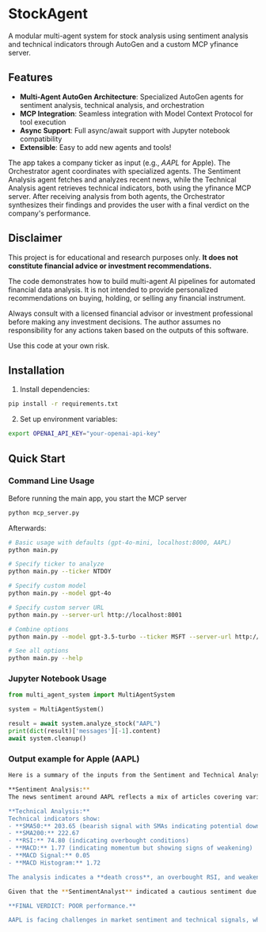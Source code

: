 # StockAgent

A modular multi-agent system for stock analysis using sentiment analysis and technical indicators through AutoGen and a custom MCP yfinance server.

## Features

- **Multi-Agent AutoGen Architecture**: Specialized AutoGen agents for sentiment analysis, technical analysis, and orchestration
- **MCP Integration**: Seamless integration with Model Context Protocol for tool execution
- **Async Support**: Full async/await support with Jupyter notebook compatibility
- **Extensible**: Easy to add new agents and tools!

The app takes a company ticker as input (e.g., _AAPL_ for Apple). The Orchestrator agent coordinates with specialized agents.
The Sentiment Analysis agent fetches and analyzes recent news, while the Technical Analysis agent retrieves technical indicators, both using the yfinance MCP server.
After receiving analysis from both agents, the Orchestrator synthesizes their findings and provides the user with a final verdict on the company's performance.

## Disclaimer
This project is for educational and research purposes only. **It does not constitute financial advice or investment recommendations.**

The code demonstrates how to build multi-agent AI pipelines for automated financial data analysis. It is not intended to provide personalized recommendations on buying, holding, or selling any financial instrument.

Always consult with a licensed financial advisor or investment professional before making any investment decisions. The author assumes no responsibility for any actions taken based on the outputs of this software.

Use this code at your own risk.

## Installation

1. Install dependencies:
```bash
pip install -r requirements.txt
```

2. Set up environment variables:
```bash
export OPENAI_API_KEY="your-openai-api-key"
```

## Quick Start

### Command Line Usage

Before running the main app, you start the MCP server
```bash
python mcp_server.py
```

Afterwards:
```bash
# Basic usage with defaults (gpt-4o-mini, localhost:8000, AAPL)
python main.py

# Specify ticker to analyze
python main.py --ticker NTDOY

# Specify custom model
python main.py --model gpt-4o

# Specify custom server URL
python main.py --server-url http://localhost:8001

# Combine options
python main.py --model gpt-3.5-turbo --ticker MSFT --server-url http://localhost:9000

# See all options
python main.py --help
```
### Jupyter Notebook Usage

```python
from multi_agent_system import MultiAgentSystem

system = MultiAgentSystem()

result = await system.analyze_stock("AAPL")
print(dict(result)['messages'][-1].content)
await system.cleanup()

```

### Output example for Apple (AAPL)
```bash
Here is a summary of the inputs from the Sentiment and Technical Analysts:

**Sentiment Analysis:**
The news sentiment around AAPL reflects a mix of articles covering various topics, but notably, there was concern regarding Jim Cramer's observations on AAPL's disappointing share performance. This raises questions about investor confidence in Apple's current market positioning. Overall, the sentiment appears to lean towards caution.

**Technical Analysis:**
Technical indicators show:
- **SMA50:** 203.65 (bearish signal with SMAs indicating potential downtrend)
- **SMA200:** 222.67
- **RSI:** 74.80 (indicating overbought conditions)
- **MACD:** 1.77 (indicating momentum but showing signs of weakening)
- **MACD Signal:** 0.05
- **MACD Histogram:** 1.72

The analysis indicates a **death cross**, an overbought RSI, and weakening momentum, all contributing to a negative outlook for AAPL's stock performance.

Given that the **SentimentAnalyst** indicated a cautious sentiment due to Jim Cramer's remarks and the **TechnicalAnalyst** confirmed a **POOR** performance assessment based on the technical indicators, the final verdict stands as follows:

**FINAL VERDICT: POOR performance.**

AAPL is facing challenges in market sentiment and technical signals, which suggest a bearish outlook for the stock.
```
